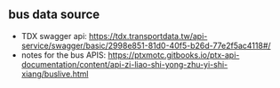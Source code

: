 ## bus data source 
- TDX swagger api: https://tdx.transportdata.tw/api-service/swagger/basic/2998e851-81d0-40f5-b26d-77e2f5ac4118#/
- notes for the bus APIS: https://ptxmotc.gitbooks.io/ptx-api-documentation/content/api-zi-liao-shi-yong-zhu-yi-shi-xiang/buslive.html